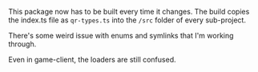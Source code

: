 This package now has to be built every time it changes. The build copies the index.ts file as `qr-types.ts` into the `/src` folder of every sub-project.

There's some weird issue with enums and symlinks that I'm working through.

Even in game-client, the loaders are still confused.
